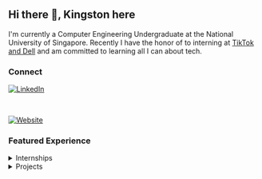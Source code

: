 <!--
**kstonekuan/kstonekuan** is a ✨ _special_ ✨ repository because its `README.md` (this file) appears on your GitHub profile.

Here are some ideas to get you started:

- 🔭 I’m currently working on ...
- 🌱 I’m currently learning ...
- 👯 I’m looking to collaborate on ...
- 🤔 I’m looking for help with ...
- 💬 Ask me about ...
- 📫 How to reach me: ...
- 😄 Pronouns: ...
- ⚡ Fun fact: ...
-->

## Hi there 👋, Kingston here

I'm currently a Computer Engineering Undergraduate at the National University of Singapore. Recently I have the honor of to interning at [TikTok and Dell](#featured-experience) and am committed to learning all I can about tech.

### Connect

<p align="left">

<a href="https://www.linkedin.com/in/kingston-kuan/">
    <img alt="LinkedIn" src="https://img.shields.io/badge/LinkedIn-0077B5?style=for-the-badge&logo=linkedin&logoColor=white" />
</a>

&nbsp;&nbsp;

<a href="https://kingst.online/">
    <img alt="Website" src="https://img.shields.io/badge/kingst.online-000000?style=for-the-badge&logoColor=white" />
</a>

</p>

### Featured Experience

<details close>
    <summary>Internships</summary>

- ![TikTok](https://img.shields.io/badge/TikTok-000000?style=for-the-badge&logo=tiktok&logoColor=white) - Software Engineer Intern
- ![Dell](https://img.shields.io/badge/Dell-007DB8?style=for-the-badge&logo=dell&logoColor=white) - Data Science Intern

</details>

<details close>
    <summary>Projects</summary>

- 👼 [Angel and Mortal Bot](https://github.com/kstonekuan/angel-mortal-bot) - Telegram bot for angel and mortal game
- ⛄ [Snowman Stickers](https://github.com/lingsihui/h-r) - Virtual sticker platform
- 📑 [kingst.online](https://kingst.online/) - My tech portflio

</details>
